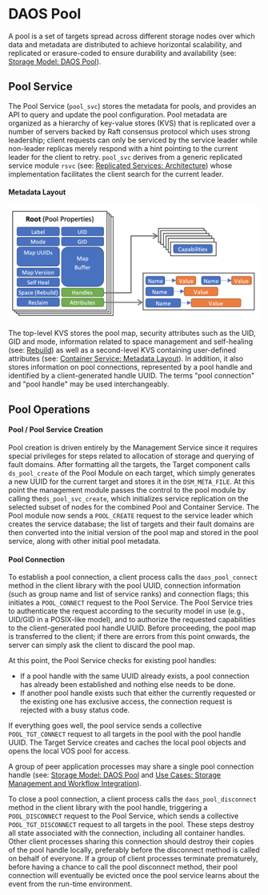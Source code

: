 # DAOS Pool

A pool is a set of targets spread across different storage nodes over which data and metadata are distributed to achieve horizontal scalability, and replicated or erasure-coded to ensure durability and availability (see: <a href="/doc/overview/storage.md#daos-pool">Storage Model: DAOS Pool</a>).

<a id="9.1"></a>

## Pool Service

The Pool Service (`pool_svc`) stores the metadata for pools, and provides an API to query and update the pool configuration. Pool metadata are organized as a hierarchy of key-value stores (KVS) that is replicated over a number of servers backed by Raft consensus protocol which uses strong leadership; client requests can only be serviced by the service leader while non-leader replicas merely respond with a hint pointing to the current leader for the client to retry. `pool_svc` derives from a generic replicated service module `rsvc` (see: <a href="/src/rsvc/README.md#architecture">Replicated Services: Architecture</a>) whose implementation facilitates the client search for the current leader.

<a id="9.1.1"></a>

#### Metadata Layout

![Pool Service Layout](/doc/graph/Fig_072.png "Pool Service Layout")

The top-level KVS stores the pool map, security attributes such as the UID, GID and mode, information related to space management and self-healing (see: <a href="/src/rebuild/README.md">Rebuild</a>) as well as a second-level KVS containing user-defined attributes (see: <a href="/src/container/README.md#metadata-layout">Container Service: Metadata Layout</a>). In addition, it also stores information on pool connections, represented by a pool handle and identified by a client-generated handle UUID. The terms "pool connection" and "pool handle" may be used interchangeably.

<a id="9.3"></a>

## Pool Operations

<a id="9.3.1"></a>

#### Pool / Pool Service Creation

Pool creation is driven entirely by the Management Service since it requires special privileges for steps related to allocation of storage and querying of fault domains. After formatting all the targets, the Target component calls `ds_pool_create` of the Pool Module on each target, which simply generates a new UUID for the current target and stores it in the `DSM_META_FILE`. At this point the management module passes the control to the pool module by calling the`ds_pool_svc_create`, which initializes service replication on the selected subset of nodes for the combined Pool and Container Service. The Pool module now sends a `POOL_CREATE` request to the service leader which creates the service database; the list of targets and their fault domains are then converted into the initial version of the pool map and stored in the pool service, along with other initial pool metadata.

<a id="9.3.2"></a>

#### Pool Connection

To establish a pool connection, a client process calls the `daos_pool_connect` method in the client library with the pool UUID, connection information (such as group name and list of service ranks) and connection flags; this initiates a `POOL_CONNECT` request to the Pool Service. The Pool Service tries to authenticate the request according to the security model in use (e.g., UID/GID in a POSIX-like model), and to authorize the requested capabilities to the client-generated pool handle UUID.  Before proceeding, the pool map is transferred to the client; if there are errors from this point onwards, the server can simply ask the client to discard the pool map.

At this point, the Pool Service checks for existing pool handles:

- If a pool handle with the same UUID already exists, a pool connection has already been established and nothing else needs to be done.
- If another pool handle exists such that either the currently requested or the existing one has exclusive access, the connection request is rejected with a busy status code.

If everything goes well, the pool service sends a collective `POOL_TGT_CONNECT` request to all targets in the pool with the pool handle UUID. The Target Service creates and caches the local pool objects and opens the local VOS pool for access.

A group of peer application processes may share a single pool connection handle (see: <a href="/doc/overview/storage.md#daos-pool">Storage Model: DAOS Pool</a> and <a href="/doc/overview/use_cases.md#storage-management--workflow-integration">Use Cases: Storage Management and Workflow Integration</a>).

To close a pool connection, a client process calls the `daos_pool_disconnect` method in the client library with the pool handle, triggering a `POOL_DISCONNECT` request to the Pool Service, which sends a collective `POOL_TGT_DISCONNECT` request to all targets in the pool. These steps destroy all state associated with the connection, including all container handles. Other client processes sharing this connection should destroy their copies of the pool handle locally, preferably before the disconnect method is called on behalf of everyone. If a group of client processes terminate prematurely, before having a chance to call the pool disconnect method, their pool connection will eventually be evicted once the pool service learns about the event from the run-time environment.
